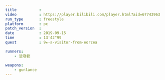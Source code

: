 ```yaml
---
title          :
video          : https://player.bilibili.com/player.html?aid=67743963
run_type       : freestyle
platform       : pc
patch_version  : 
date           : 2019-09-15
time           : 13'42"99
quest          : 9★-a-visitor-from-eorzea

runners:
    - 活潑君

weapons:
    - gunlance
---
```

